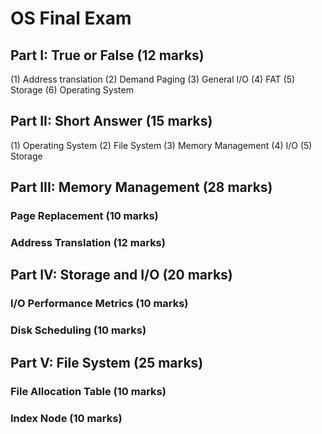 # OS Final Exam

## Part I: True or False (12 marks)

 (1) Address translation
 (2) Demand Paging
 (3) General I/O
 (4) FAT
 (5) Storage
 (6) Operating System

## Part II: Short Answer (15 marks)

 (1) Operating System
 (2) File System
 (3) Memory Management
 (4) I/O
 (5) Storage

## Part III: Memory Management (28 marks)

### Page Replacement (10 marks)

### Address Translation (12 marks)

## Part IV: Storage and I/O (20 marks)

### I/O Performance Metrics (10 marks)

### Disk Scheduling (10 marks)

## Part V: File System (25 marks)

### File Allocation Table (10 marks)

### Index Node (10 marks)